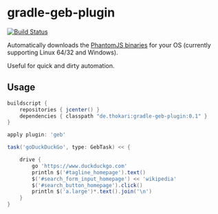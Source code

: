 gradle-geb-plugin
=================
[![Build Status](https://travis-ci.org/thokari/gradle-geb-plugin.svg?branch=master)](https://travis-ci.org/thokari/gradle-geb-plugin)

Automatically downloads the [PhantomJS binaries](http://phantomjs.org/download.html) for your OS (currently supporting Linux 64/32 and Windows).

Useful for quick and dirty automation.

Usage
---------
```groovy
buildscript {
	repositories { jcenter() }
	dependencies { classpath "de.thokari:gradle-geb-plugin:0.1" }
}

apply plugin: 'geb'

task('goDuckDuckGo', type: GebTask) << {

	drive {
		go 'https://www.duckduckgo.com'
		println $('#tagline_homepage').text()
		$('#search_form_input_homepage') << 'wikipedia'
		$('#search_button_homepage').click()
		println $('a.large')*.text().join('\n')
	}
}
```
